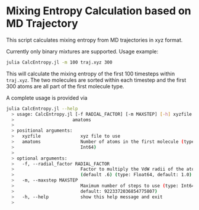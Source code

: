 # Mixing Entropy Calculation based on MD Trajectory

This script calculates mixing entropy from MD trajectories in xyz format.

Currently only binary mixtures are supported.
Usage example:
```bash
julia CalcEntropy.jl -m 100 traj.xyz 300
```
This will calculate the mixing entropy of the first 100 timesteps within `traj.xyz`. 
The two molecules are sorted within each timestep and the first 300 atoms are all part of the first molecule type.

A complete usage is provided via
```bash
julia CalcEntropy.jl --help
  > usage: CalcEntropy.jl [-f RADIAL_FACTOR] [-m MAXSTEP] [-h] xyzfile
  >                      amatoms
  >
  > positional arguments:
  >   xyzfile               xyz file to use
  >   amatoms               Number of atoms in the first molecule (type:
  >                         Int64)
  > 
  > optional arguments:
  >   -f, --radial_factor RADIAL_FACTOR
  >                         Factor to multiply the VdW radii of the atoms
  >                         (default .6) (type: Float64, default: 1.0)
  >   -m, --maxstep MAXSTEP
  >                         Maximum number of steps to use (type: Int64,
  >                         default: 9223372036854775807)
  >   -h, --help            show this help message and exit
  > 
```
